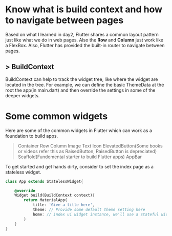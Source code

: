 # Know what is build context and how to navigate between pages
Based on what I learned in day2, Flutter shares a common layout pattern just like what we do in web pages. Also the **Row** and **Column** just work like a FlexBox. Also, Flutter has provided the built-in router to navigate between pages.
## > BuildContext
BuildContext can help to track the widget tree, like where the widget are located in the tree. For example, we can define the basic ThemeData at the root the app(in main.dart) and then override the settings in some of the deeper widgets.

# Some common widgets
Here are some of the common widgets in Flutter which can work as a foundation to build apps.
> Container
> Row
> Column
> Image
> Text
> Icon
> ElevatedButton(Some books or videos refer this as RaisedButton, RaisedButton is depreciated)
> Scaffold(Fundemental starter to build Flutter apps)
> AppBar

To get started and get hands dirty, consider to set the index page as a stateless widget.
```Dart
class App extends StatelessWidget{

    @override
    Widget build(BuildContext context){
        return MaterialApp(
            title: 'Give a title here',
            theme: // Provide some default theme setting here
            home: // index ui widget instance, we'll use a stateful widget here.
        )
    }
}
```